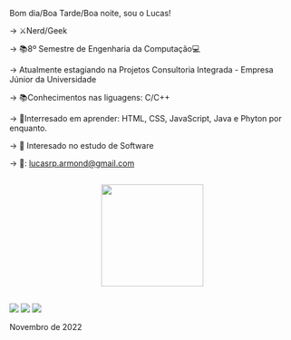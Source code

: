 Bom dia/Boa Tarde/Boa noite, sou o Lucas!

-> ⚔️Nerd/Geek 

-> 📚8º Semestre de Engenharia da Computação💻

-> Atualmente estagiando na Projetos Consultoria Integrada - Empresa Júnior da Universidade 


-> 📚Conhecimentos nas liguagens: C/C++

-> 📗Interresado em aprender: HTML, CSS, JavaScript, Java e Phyton por enquanto.

-> 🤔 Interesado no estudo de Software

-> 📩: lucasrp.armond@gmail.com

##

<div align="center">
  <a href="https://github.com/lucasrp9054">
  <img height="180em" src="https://github-readme-stats.vercel.app/api?username=lucasrp9054&show_icons=true&theme=blue&include_all_commits=true&count_private=true"/>
  
</div>

##

<div> 
  
  <a href = "mailto:-> 📩: lucasrp.armond@gmail.com"><img src="https://img.shields.io/badge/-Gmail-%23333?style=for-the-badge&logo=gmail&logoColor=white" target="_blank"></a>
  <a href="https://www.instagram.com/lucasrp.armond" target="_blank"><img src="https://img.shields.io/badge/-Instagram-%23E4405F?style=for-the-badge&logo=instagram&logoColor=white" target="_blank"></a>
  <a href="https://www.linkedin.com/in/lucas-ribeiro-de-paula-471440209/" target="_blank"><img src="https://img.shields.io/badge/-LinkedIn-%230077B5?style=for-the-badge&logo=linkedin&logoColor=white" target="_blank"></a> 
  
 Novembro de 2022

